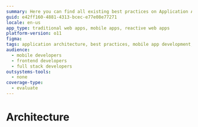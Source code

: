 ```yaml
---
summary: Here you can find all existing best practices on Application Architecture.
guid: e42ff160-4881-4313-bcec-e77e08e77271
locale: en-us
app_type: traditional web apps, mobile apps, reactive web apps
platform-version: o11
figma:
tags: application architecture, best practices, mobile app development, web app development
audience:
  - mobile developers
  - frontend developers
  - full stack developers
outsystems-tools:
  - none
coverage-type:
  - evaluate
---
```


# Architecture

